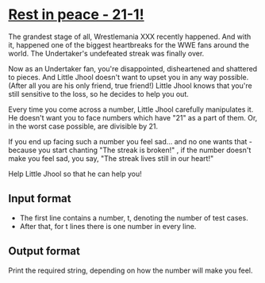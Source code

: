 # [Rest in peace - 21-1!][link]

The grandest stage of all, Wrestlemania XXX recently happened. And with it, happened one of the biggest heartbreaks for the WWE fans around the world. The Undertaker's undefeated streak was finally over.

Now as an Undertaker fan, you're disappointed, disheartened and shattered to pieces. And Little Jhool doesn't want to upset you in any way possible. (After all you are his only friend, true friend!) Little Jhool knows that you're still sensitive to the loss, so he decides to help you out.

Every time you come across a number, Little Jhool carefully manipulates it. He doesn't want you to face numbers which have "21" as a part of them. Or, in the worst case possible, are divisible by 21.

If you end up facing such a number you feel sad... and no one wants that - because you start chanting "The streak is broken!" , if the number doesn't make you feel sad, you say, "The streak lives still in our heart!"

Help Little Jhool so that he can help you!

## Input format

- The first line contains a number, t, denoting the number of test cases.
- After that, for t lines there is one number in every line.

## Output format

Print the required string, depending on how the number will make you feel.

[link]: https://www.hackerearth.com/practice/algorithms/searching/linear-search/practice-problems/algorithm/rest-in-peace-21-1/
